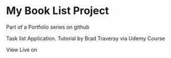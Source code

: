 # My Book List Project
Part of a Portfolio series on github

Task list Application. Tutorial by Brad Traversy via Udemy Course

View Live on 
